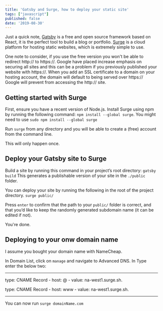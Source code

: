 ```yaml
---
title: 'Gatsby and Surge, how to deploy your static site'
tags: ["javascript"]
published: false
date: '2019-08-30'
---
```


Just a quick note, [Gatsby](https://www.gatsbyjs.org/) is a free and open source framework based on React, it is the perfect tool to build a blog or portfolio. [Surge](https://surge.sh/) is a cloud platform for hosting static websites, which is extremely simple to use.

One note to consider, if you use the free version you won't be able to redirect http:// to https://. Google have placed increase emphasis on securing all sites and this can be a problem if you previously published your website with https://. When you add an SSL certificate to a domain on your hosting account, the domain will default to being served over https:// Google will prevent from accessing the http:// site.

## Getting started with Surge

First, ensure you have a recent version of Node.js.
Install Surge using npm by running the following command:
`npm install --global surge`. You might need to use `sudo npm install --global surge`

Run `surge` from any directory and you will be able to create a (free) account from the command line.

This will only happen once.

## Deploy your Gatsby site to Surge

Build a site by running this command in your project’s root directory: `gatsby build`
This generates a publishable version of your site in the `./public` folder.

You can deploy your site by running the following in the root of the project directory.
`surge public/`

Press `enter` to confirm that the path to your `public/` folder is correct, and that you’d like to keep the randomly generated subdomain name (it can be edited if not).

You're done.

## Deploying to your onw domain name

I assume you bought your domain name with NameCheap.

In Domain List, click on `manage` and navigate to Advanced DNS. In Type enter the below two:

---

type: CNAME Record - host: @ - value: na-west1.surge.sh.

type: CNAME Record - host: www - value: na-west1.surge.sh.

---

You can now run `surge domainName.com`